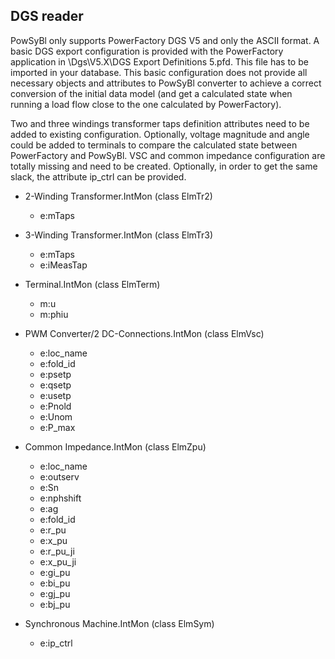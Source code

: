 DGS reader
----------

PowSyBl only supports PowerFactory DGS V5 and only the ASCII format. A basic DGS export configuration is provided with the 
PowerFactory application in <PowerFactory install dir>\Dgs\V5.X\DGS Export Definitions 5.pfd. This file has to be imported 
in your database. This basic configuration does not provide all necessary objects and attributes to PowSyBl converter to 
achieve a correct conversion of the initial data model (and get a calculated state when running a load flow close to the
one calculated by PowerFactory).



Two and three windings transformer taps definition attributes need to be added to existing configuration. Optionally, voltage 
magnitude and angle could be added to terminals to compare the calculated state between PowerFactory and PowSyBl. VSC and 
common impedance configuration are totally missing and need to be created. Optionally, in order to get the same slack, the attribute ip_ctrl can be provided.

- 2-Winding Transformer.IntMon (class ElmTr2)
   - e:mTaps

- 3-Winding Transformer.IntMon (class ElmTr3)
  - e:mTaps
  - e:iMeasTap

- Terminal.IntMon (class ElmTerm)
  - m:u
  - m:phiu

- PWM Converter/2 DC-Connections.IntMon (class ElmVsc)
  - e:loc_name
  - e:fold_id
  - e:psetp
  - e:qsetp
  - e:usetp
  - e:Pnold
  - e:Unom
  - e:P_max

- Common Impedance.IntMon (class ElmZpu)
  - e:loc_name
  - e:outserv
  - e:Sn
  - e:nphshift
  - e:ag
  - e:fold_id
  - e:r_pu
  - e:x_pu
  - e:r_pu_ji
  - e:x_pu_ji
  - e:gi_pu
  - e:bi_pu
  - e:gj_pu
  - e:bj_pu

- Synchronous Machine.IntMon (class ElmSym)
  - e:ip_ctrl
	
